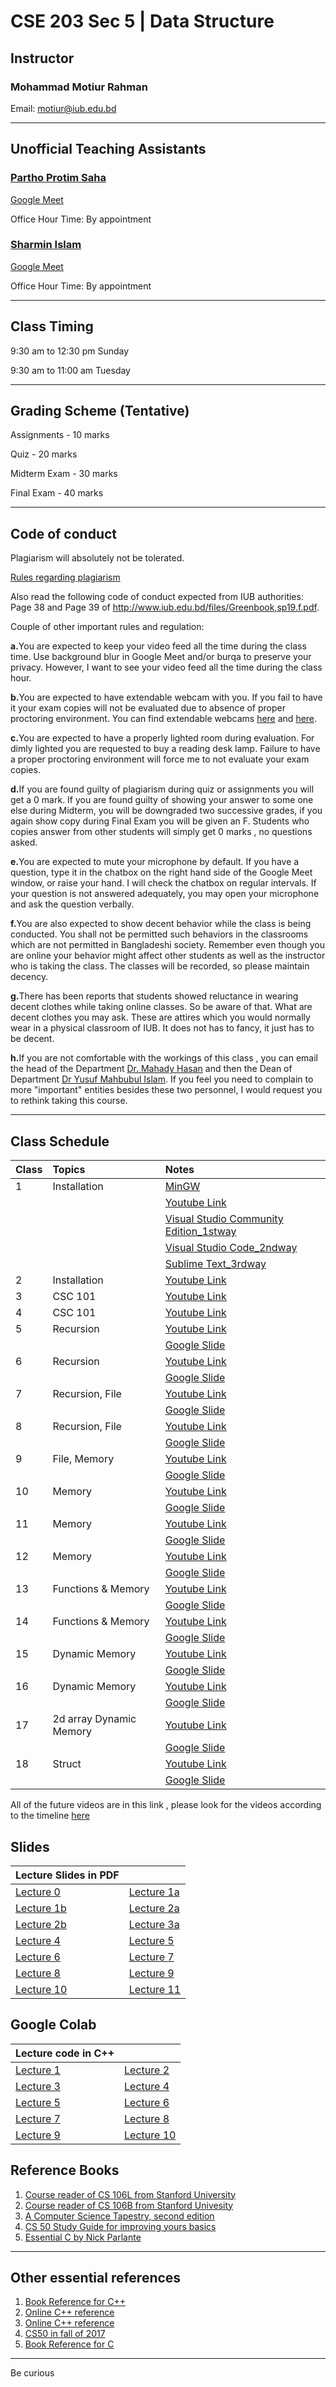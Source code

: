 # CSE 203 Sec 5 | Data Structure

## Instructor
### Mohammad Motiur Rahman
Email: motiur@iub.edu.bd
* * *
## Unofficial Teaching Assistants

### [Partho Protim Saha](mailto:1730016@iub.edu.bd) 

[Google Meet](http://meet.google.com/rmm-fzar-yng)

Office Hour Time: By appointment


### [Sharmin Islam](mailto:1822217@iub.edu.bd) 

[Google Meet](http://meet.google.com/ooy-ozzg-dzt)

Office Hour Time: By appointment 

* * *
## Class Timing
9:30 am to 12:30 pm Sunday

9:30 am to 11:00 am Tuesday

* * *
## Grading Scheme (Tentative)
Assignments - 10 marks

Quiz - 20 marks

Midterm Exam - 30 marks

Final Exam - 40 marks
* * *
## Code of conduct
Plagiarism will absolutely not be tolerated.

[Rules regarding plagiarism](https://www.plagiarism.org/article/what-is-plagiarism)

Also read the following code of conduct expected from IUB authorities: Page 38 and Page 39 of http://www.iub.edu.bd/files/Greenbook,sp19.f.pdf.

Couple of other important rules and regulation: 

<b>a.</b>You are expected to keep your video feed all the time during the class time. Use background blur in Google Meet and/or burqa to preserve your privacy. However, I
want to see your video feed all the time during the class hour.

<b>b.</b>You are expected to have extendable webcam with you. If you fail to have it your exam copies will not be evaluated due to absence of proper proctoring environment.
You can find extendable webcams [here](https://www.startech.com.bd/accessories/webcam) and [here](https://www.ryanscomputers.com/category/camera-webcam).

<b>c.</b>You are expected to have a properly lighted room during evaluation. For dimly lighted you are requested to buy a reading desk lamp. Failure to have a proper proctoring
environment will force me to not evaluate your exam copies.

<b>d.</b>If you are found guilty of plagiarism during quiz or assignments you will get a 0 mark. If you are found guilty of showing your answer to some one else during Midterm, you will be downgraded two successive grades, if you again show copy during Final Exam you will be given an F. Students who copies answer from other students will simply get 0 marks , no questions asked. 

<b>e.</b>You are expected to mute your microphone by default. If you have a question, type it in the chatbox on the right hand side of the Google Meet window, or raise your hand. I will check the chatbox on regular intervals. If your question is not answered adequately, you may open your microphone and ask the question verbally.

<b>f.</b>You are also expected to show decent behavior while the class is being conducted. You shall not be permitted such behaviors in the classrooms which are not permitted in Bangladeshi society. Remember even though you are online your behavior might affect other students as well as the instructor who is taking the class. The classes will be recorded, so please maintain decency.

<b>g.</b>There has been reports that students showed reluctance in wearing decent clothes while taking online classes. So be aware of that. What are decent clothes you may ask. These are attires which you would normally wear in a physical classroom of IUB. It does not has to fancy, it just has to be decent.

<b>h.</b>If you are not comfortable with the workings of this class , you can email the head of the Department [Dr. Mahady Hasan](mailto:mahady@iub.edu.bd ) and then the Dean of Department [Dr Yusuf Mahbubul Islam](mailto:ymislam@iub.edu.bd ). If you feel you need to complain to more "important" entities besides these two personnel, I would request you to rethink taking this course.
* * *   

## Class Schedule

| Class   | Topics       | Notes                                                                                                          | 
|:--------|:-------------|:---------------------------------------------------------------------------------------------------------------|
| 1       | Installation | [MinGW](https://drive.google.com/file/d/1WfPqvXIQ9ImnaKR7J7J3UnXzxPoBlpZH/view)                                |
|         |              | [Youtube Link](https://youtu.be/GIVYwN5Mx3U)                                                                   |
|         |              | [Visual Studio Community Edition_1stway](https://visualstudio.microsoft.com/free-developer-offers/)            |
|         |              | [Visual Studio Code_2ndway](https://code.visualstudio.com/?wt.mc_id=vscom_downloads)                           |
|         |              | [Sublime Text_3rdway](https://www.sublimetext.com/)                                                            |
| 2       | Installation | [Youtube Link](https://youtu.be/2ilsXu3XKvY)                                                                   |
| 3       | CSC 101      | [Youtube Link](https://youtu.be/45K1BfaSvko)                                                                   |
| 4       | CSC 101      | [Youtube Link](https://youtu.be/QjZAJ6zAVXA)                                                                   |
| 5       | Recursion    | [Youtube Link](https://youtu.be/NauoGLYmQyc)                                                                   |
|         |              | [Google Slide](https://jamboard.google.com/d/1I6D0uTcgcFk7ghqWAXqIVg5aQRInXu2JGMbV_9WfXdk/edit?usp=sharing)    |
| 6       | Recursion    | [Youtube Link](https://youtu.be/PCOx0JejTuI)                                                                   |
|         |              | [Google Slide]()                                                                                               |
| 7       | Recursion, File | [Youtube Link](https://youtu.be/_PBTlRAzif4)                                                                |
|         |              | [Google Slide](https://jamboard.google.com/d/1ehSeAOZyXbMl-EKcrrl1g58TPu1BfPkROoCQ_8jMtpk/edit?usp=sharing)    |
| 8       | Recursion, File| [Youtube Link](https://youtu.be/vXWCFqUMEeA)                                                                 |
|         |              | [Google Slide]()                                                                                               |
| 9       | File, Memory | [Youtube Link](https://youtu.be/7Khv4MGI5O8)                                                                   |
|         |              | [Google Slide]()                                                                                               |
| 10      | Memory       | [Youtube Link](https://youtu.be/BU51Ck91SkQ)                                                                   |
|         |              | [Google Slide]()                                                                                               |
| 11      | Memory       | [Youtube Link](https://youtu.be/mBeyRyaFMeQ)                                                                   |
|         |              | [Google Slide](https://jamboard.google.com/d/1mFvsmypsxm31oZUG3QbWoJfD-MBXB40t2_Wo8tCqf_8/edit?usp=sharing)    |
| 12      | Memory       | [Youtube Link](https://youtu.be/mNdnR3pQqzc)                                                                   |
|         |              | [Google Slide](https://jamboard.google.com/d/16Y0lj2TTqyXgMQu9bnS0jheG9Af5WJxiHTKJwHEkd0w/edit?usp=sharing)    |
| 13      | Functions & Memory | [Youtube Link](https://drive.google.com/file/d/1COxGcNpk__MBD26c7nXiSfvQ17s5gRPN/view?usp=sharing)       |
|         |              | [Google Slide](https://jamboard.google.com/d/1zosBLXddutb-StReRZY1YgNmaRsFI-k1mmUoxtnnGJI/edit?usp=sharing)    |
| 14      | Functions & Memory | [Youtube Link](https://drive.google.com/file/d/1O43bV-G4pPOHn-IVCbyLAVQHiIWiTOn2/view?usp=sharing)       |
|         |              | [Google Slide](https://jamboard.google.com/d/1zosBLXddutb-StReRZY1YgNmaRsFI-k1mmUoxtnnGJI/edit?usp=sharing)    |
| 15      | Dynamic Memory | [Youtube Link](https://drive.google.com/file/d/1YqiPZY5NmpAixzFIqtLcTaeGySYL3rQQ/view?usp=sharing)       |
|         |              | [Google Slide](https://jamboard.google.com/d/1JJlm1j506u1r_h3Dw4-5uS-Wb6B5xkycixIvjfWh9Co/edit?usp=sharing)    |
| 16      | Dynamic Memory | [Youtube Link](https://drive.google.com/file/d/1c5SA-MunWZgNe8yW3jv-TQC3ZWboaJrB/view?usp=sharing)       |
|         |              | [Google Slide](https://jamboard.google.com/d/1lRmnMJLDE7VlWAJFH1hp3Q6bOrm5RTng0_34WxBL8z0/edit?usp=sharing)    |
| 17      | 2d array Dynamic Memory | [Youtube Link](https://drive.google.com/file/d/1JFYcC65Mz8mXDXl7YgN_V4g-xuR67_iy/view?usp=sharing)       |
|         |              | [Google Slide](https://jamboard.google.com/d/1lRmnMJLDE7VlWAJFH1hp3Q6bOrm5RTng0_34WxBL8z0/edit?usp=sharing)    |
| 18      | Struct | [Youtube Link](https://drive.google.com/file/d/1UKvexu1AKgwaK-ROALpKUUVr5HZKVJED/view?usp=sharing)       |
|         |              | [Google Slide]()    |

All of the future videos are in this link , please look for the videos according to the timeline [here](https://drive.google.com/file/d/18ep3nryis7Oyy_MsCG8_xHEB_YOR8Uel/view?usp=sharing)

##

## Slides

| Lecture Slides in PDF                         |                                              |
|:----------------------------------------------|:---------------------------------------------|
| [Lecture 0](/cse203slides/Lecture%200.pdf)    | [Lecture 1a](/cse203slides/Lecture%201a.pdf) |
| [Lecture 1b](/cse203slides/Lecture%201b.pdf)  | [Lecture 2a](/cse203slides/Lecture%202a.pdf) |
| [Lecture 2b](/cse203slides/Lecture%202b.pdf)  | [Lecture 3a](/cse203slides/Lecture%203a.pdf) |
| [Lecture 4](/cse203slides/Lecture%204.pdf)    | [Lecture 5](/cse203slides/Lecture%205.pdf)   |
| [Lecture 6](/cse203slides/Lecture%206.pdf)    | [Lecture 7](/cse203slides/Lecture%207.pdf)   |
| [Lecture 8](/cse203slides/Lecture%208.pdf)    | [Lecture 9](/cse203slides/Lecture%209.pdf)   |
| [Lecture 10](/cse203slides/Lecture%2010.pdf)  | [Lecture 11](/cse203slides/Lecture%2011.pdf) |



## Google Colab

| Lecture code in C++                               |                                                |
|:--------------------------------------------------|:-----------------------------------------------|
| [Lecture 1](https://colab.research.google.com/github/mohammadmotiurrahman/mohammadmotiurrahman.github.io/blob/main/cse203/code/CSE203Lecture1.ipynb)    | [Lecture 2](https://colab.research.google.com/github/mohammadmotiurrahman/mohammadmotiurrahman.github.io/blob/main/cse203/code/CSE203Lecture2.ipynb) |
| [Lecture 3](https://colab.research.google.com/github/mohammadmotiurrahman/mohammadmotiurrahman.github.io/blob/main/cse203/code/CSE203Lecture3.ipynb)    | [Lecture 4](https://colab.research.google.com/github/mohammadmotiurrahman/mohammadmotiurrahman.github.io/blob/main/cse203/code/CSE203Lecture4.ipynb) |
| [Lecture 5](https://colab.research.google.com/github/mohammadmotiurrahman/mohammadmotiurrahman.github.io/blob/main/cse203/code/CSE203Lecture5.ipynb)    | [Lecture 6](https://colab.research.google.com/github/mohammadmotiurrahman/mohammadmotiurrahman.github.io/blob/main/cse203/code/CSE203Lecture6.ipynb) |
| [Lecture 7](https://colab.research.google.com/github/mohammadmotiurrahman/mohammadmotiurrahman.github.io/blob/main/cse203/code/CSE203Lecture7.ipynb)    | [Lecture 8](https://colab.research.google.com/github/mohammadmotiurrahman/mohammadmotiurrahman.github.io/blob/main/cse203/code/CSE203Lecture8.ipynb) |
| [Lecture 9](https://colab.research.google.com/github/mohammadmotiurrahman/mohammadmotiurrahman.github.io/blob/main/cse203/code/CSE203Lecture9.ipynb)    | [Lecture 10](https://colab.research.google.com/github/mohammadmotiurrahman/mohammadmotiurrahman.github.io/blob/main/cse203/code/CSE203Lecture10.ipynb)|



## Reference Books
1. [Course reader of CS 106L from Stanford University](https://bitly.com/cs106Lcoursereader)
2. [Course reader of CS 106B from Stanford Univesity](https://bitly.com/cs106Bcoursereader)
3. [A Computer Science Tapestry, second edition](https://www2.cs.duke.edu/csed/tapestry/)
4. [CS 50 Study Guide for improving yours basics](https://study.cs50.net/linked_lists)
5. [Essential C by Nick Parlante](http://cslibrary.stanford.edu/101/EssentialC.pdf)

* * *

## Other essential references
1. [Book Reference for C++](https://stackoverflow.com/questions/388242/the-definitive-c-book-guide-and-list)
2. [Online C++ reference](https://en.cppreference.com)
3. [Online C++ reference](http://www.cplusplus.com/)
4. [CS50 in fall of 2017](http://cs50.tv/2017/fall/)
5. [Book Reference for C](https://stackoverflow.com/questions/562303/the-definitive-c-book-guide-and-list)

* * *

Be curious
